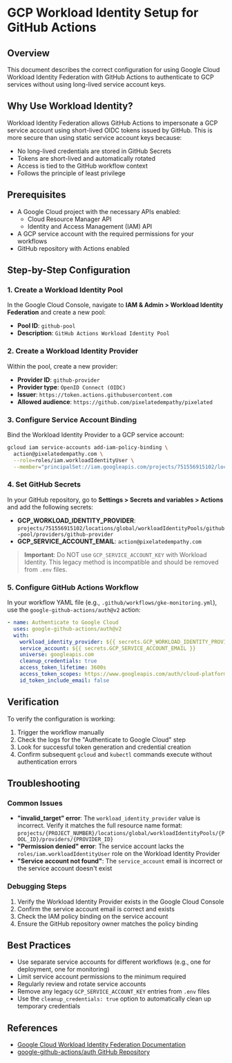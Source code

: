 # GCP Workload Identity Setup for GitHub Actions

## Overview

This document describes the correct configuration for using Google Cloud Workload Identity Federation with GitHub Actions to authenticate to GCP services without using long-lived service account keys.

## Why Use Workload Identity?

Workload Identity Federation allows GitHub Actions to impersonate a GCP service account using short-lived OIDC tokens issued by GitHub. This is more secure than using static service account keys because:

- No long-lived credentials are stored in GitHub Secrets
- Tokens are short-lived and automatically rotated
- Access is tied to the GitHub workflow context
- Follows the principle of least privilege

## Prerequisites

- A Google Cloud project with the necessary APIs enabled:
  - Cloud Resource Manager API
  - Identity and Access Management (IAM) API
- A GCP service account with the required permissions for your workflows
- GitHub repository with Actions enabled

## Step-by-Step Configuration

### 1. Create a Workload Identity Pool

In the Google Cloud Console, navigate to **IAM & Admin > Workload Identity Federation** and create a new pool:

- **Pool ID**: `github-pool`
- **Description**: `GitHub Actions Workload Identity Pool`

### 2. Create a Workload Identity Provider

Within the pool, create a new provider:

- **Provider ID**: `github-provider`
- **Provider type**: `OpenID Connect (OIDC)`
- **Issuer**: `https://token.actions.githubusercontent.com`
- **Allowed audience**: `https://github.com/pixelatedempathy/pixelated`

### 3. Configure Service Account Binding

Bind the Workload Identity Provider to a GCP service account:

```bash
gcloud iam service-accounts add-iam-policy-binding \
  action@pixelatedempathy.com \
  --role=roles/iam.workloadIdentityUser \
  --member="principalSet://iam.googleapis.com/projects/751556915102/locations/global/workloadIdentityPools/github-pool/attribute.repository_owner/pixelatedempathy"
```

### 4. Set GitHub Secrets

In your GitHub repository, go to **Settings > Secrets and variables > Actions** and add the following secrets:

- **GCP_WORKLOAD_IDENTITY_PROVIDER**: `projects/751556915102/locations/global/workloadIdentityPools/github-pool/providers/github-provider`
- **GCP_SERVICE_ACCOUNT_EMAIL**: `action@pixelatedempathy.com`

> **Important**: Do NOT use `GCP_SERVICE_ACCOUNT_KEY` with Workload Identity. This legacy method is incompatible and should be removed from `.env` files.

### 5. Configure GitHub Actions Workflow

In your workflow YAML file (e.g., `.github/workflows/gke-monitoring.yml`), use the `google-github-actions/auth@v2` action:

```yaml
- name: Authenticate to Google Cloud
  uses: google-github-actions/auth@v2
  with:
    workload_identity_provider: ${{ secrets.GCP_WORKLOAD_IDENTITY_PROVIDER }}
    service_account: ${{ secrets.GCP_SERVICE_ACCOUNT_EMAIL }}
    universe: googleapis.com
    cleanup_credentials: true
    access_token_lifetime: 3600s
    access_token_scopes: https://www.googleapis.com/auth/cloud-platform
    id_token_include_email: false
```

## Verification

To verify the configuration is working:

1. Trigger the workflow manually
2. Check the logs for the "Authenticate to Google Cloud" step
3. Look for successful token generation and credential creation
4. Confirm subsequent `gcloud` and `kubectl` commands execute without authentication errors

## Troubleshooting

### Common Issues

- **"invalid_target" error**: The `workload_identity_provider` value is incorrect. Verify it matches the full resource name format: `projects/{PROJECT_NUMBER}/locations/global/workloadIdentityPools/{POOL_ID}/providers/{PROVIDER_ID}`
- **"Permission denied" error**: The service account lacks the `roles/iam.workloadIdentityUser` role on the Workload Identity Provider
- **"Service account not found"**: The `service_account` email is incorrect or the service account doesn't exist

### Debugging Steps

1. Verify the Workload Identity Provider exists in the Google Cloud Console
2. Confirm the service account email is correct and exists
3. Check the IAM policy binding on the service account
4. Ensure the GitHub repository owner matches the policy binding

## Best Practices

- Use separate service accounts for different workflows (e.g., one for deployment, one for monitoring)
- Limit service account permissions to the minimum required
- Regularly review and rotate service accounts
- Remove any legacy `GCP_SERVICE_ACCOUNT_KEY` entries from `.env` files
- Use the `cleanup_credentials: true` option to automatically clean up temporary credentials

## References

- [Google Cloud Workload Identity Federation Documentation](https://cloud.google.com/iam/docs/workload-identity-federation)
- [google-github-actions/auth GitHub Repository](https://github.com/google-github-actions/auth)